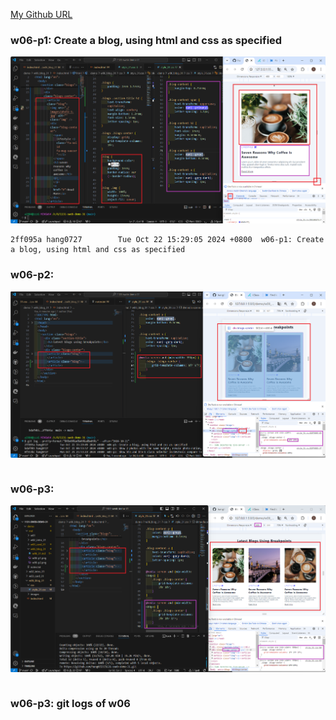 [My Github URL](https://github.com/hang0727/1131-sweb-demo-31.git)

### w06-p1: Create a blog, using html and css as specified

![](w06-p1.png)

```
2ff095a hang0727        Tue Oct 22 15:29:05 2024 +0800  w06-p1: Create a blog, using html and css as specified
```

### w06-p2: 

![](w06-p2.png)
```

```

### w06-p3: 

![](w06-p3.png)
```

```

### w06-p3: git logs of w06